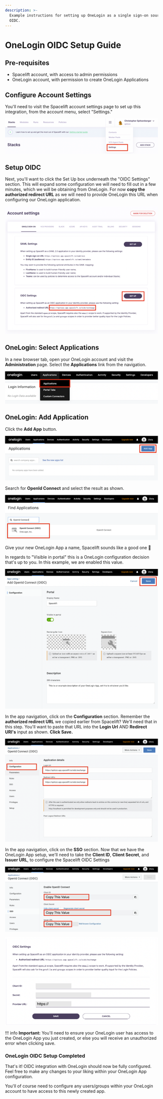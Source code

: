 ```yaml
---
description: >-
  Example instructions for setting up OneLogin as a single sign-on source via
  OIDC.
---
```


# OneLogin OIDC Setup Guide

## Pre-requisites

- Spacelift account, with access to admin permissions
- OneLogin account, with permission to create OneLogin Applications

## Configure Account Settings

You'll need to visit the Spacelift account settings page to set up this integration, from the account menu, select "Settings."

![Click on Settings](../../assets/screenshots/account-settings.png)

## Setup OIDC

Next, you'll want to click the Set Up box underneath the "OIDC Settings" section. This will expand some configuration we will need to fill out in a few minutes, which we will be obtaining from OneLogin. For now **copy the authorized redirect URL** as we will need to provide OneLogin this URL when configuring our OneLogin application.

![Click on Set Up](../../assets/screenshots/1-setup-oidc.png)

## OneLogin: Select Applications

In a new browser tab, open your OneLogin account and visit the **Administration** page. Select the **Applications** link from the navigation.

![Select Applications from the OneLogin Administration page.](../../assets/screenshots/1-onelogin-select-applications.png)

## OneLogin: Add Application

Click the **Add App** button.

![Click the Add App button.](../../assets/screenshots/2-onelogin-add-app.png)

Search for **OpenId Connect** and select the result as shown.

![Search for OpenId Connect then Select the Result.](../../assets/screenshots/3-onelogin-search-openidc.png)

Give your new OneLogin App a name, Spacelift sounds like a good one :clap:

In regards to "Visible in portal" this is a OneLogin configuration decision that's up to you. In this example, we are enabled this value.

![Enter a name for your App and click Save.](../../assets/screenshots/4-set-onelogin-app-name-and-save.png)

In the app navigation, click on the **Configuration** section. Remember the **authorized redirect URL** we copied earlier from Spacelift? We'll need that in this step. You'll want to paste that URL into the **Login Url** AND **Redirect URI's** input as shown. **Click Save.**

![Paste your authorized redirect URL from Spacelift into the Login Url and Redirect URI's input boxes. Click Save.](../../assets/screenshots/5-onelogin-app-configuration.png)

In the app navigation, click on the **SSO** section. Now that we have the OneLogin App setup, we'll need to take the **Client ID**, **Client Secret**, and **Issuer URL**, to configure the Spacelift OIDC Settings

![Copy the 3 Values back to Spacelift](../../assets/screenshots/copy-onelogin-configuration.png)

![Copy/Paste the values into your Spacelift OIDC Settings, Click Save](../../assets/screenshots/configure-spacelift-oidc-settings.png)

!!! info
    **Important:** You'll need to ensure your OneLogin user has access to the OneLogin App you just created, or else you will receive an unauthorized error when clicking save.

### OneLogin OIDC Setup Completed

That's it! OIDC integration with OneLogin should now be fully configured. Feel free to make any changes to your liking within your OneLogin App configuration.

You'll of course need to configure any users/groups within your OneLogin account to have access to this newly created app.
